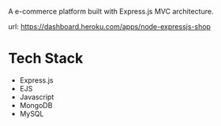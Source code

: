 A e-commerce platform built with Express.js MVC architecture.

url: https://dashboard.heroku.com/apps/node-expressjs-shop

# Tech Stack
- Express.js
- EJS
- Javascript
- MongoDB
- MySQL
